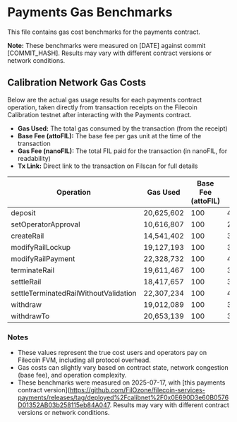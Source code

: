 # Payments Gas Benchmarks

This file contains gas cost benchmarks for the payments contract.

**Note:** These benchmarks were measured on [DATE] against commit [COMMIT_HASH]. Results may vary with different contract versions or network conditions.

## Calibration Network Gas Costs

Below are the actual gas usage results for each payments contract operation, taken directly from transaction receipts on the Filecoin Calibration testnet after interacting with the Payments contract.

- **Gas Used:** The total gas consumed by the transaction (from the receipt)
- **Base Fee (attoFIL):** The base fee per gas unit at the time of the transaction
- **Gas Fee (nanoFIL):** The total FIL paid for the transaction (in nanoFIL, for readability)
- **Tx Link:** Direct link to the transaction on Filscan for full details

| Operation                                 | Gas Used   | Base Fee (attoFIL) | Gas Fee (nanoFIL) | Tx Link                                                                                                                      |
|-------------------------------------------|------------|--------------------|-------------------|-----------------------------------------------------------------------------------------------------------------------------|
| deposit                                   | 20,625,602 | 100                | 4,906.5475        | [View](https://calibration.filscan.io/tx/0x2fe9dab2248d51fcedca613943dc5bbd77ba316c450f1b4ce49075076d5866de/)              |
| setOperatorApproval                       | 10,616,807 | 100                | 2,435.9343        | [View](https://calibration.filscan.io/tx/0x03688787c79446e11a394d70ee89529459b73582b620fc60484280b2195f7c93/)              |
| createRail                                | 14,541,402 | 100                | 3,008.6669        | [View](https://calibration.filscan.io/tx/0xc205e05b9adb2bf68a480fa157af2bc914e205fdea6bdc47ff5acfc5e77fbb06)               |
| modifyRailLockup                          | 19,127,193 | 100                | 3,862.7384        | [View](https://calibration.filscan.io/tx/0xa3876839e57603f395243423d7fa698071b17302c555aa5d2669d2afba21894f/)              |
| modifyRailPayment                         | 22,328,732 | 100                | 4,509.1863        | [View](https://calibration.filscan.io/tx/0x89dc79894fd15185c85b4b2514bca6d15fe50713040ce99d98408454e20c5524)               |
| terminateRail                             | 19,611,467 | 100                | 3,835.0452        | [View](https://calibration.filscan.io/tx/0x4dd8eadb5f25f75e3a37d104e20e7308f357efb3b354563d0ba949bc2d60baf2/)              |
| settleRail                                | 18,417,657 | 100                | 3,430.2870        | [View](https://calibration.filscan.io/tx/0xf9cb7f69b924008cba9f040369fdbc9c5644cbb7d289f34a3069fb65ada006a9/)              |
| settleTerminatedRailWithoutValidation     | 22,307,234 | 100                | 4,116.2309        | [View](https://calibration.filscan.io/tx/0x03a0226c8f88bafe87c9766596101a8a3868d2e1c9a6932c4fbd3dd6a7943670/)              |
| withdraw                                  | 19,012,089 | 100                | 3,504.0153        | [View](https://calibration.filscan.io/tx/0xf3f5431a6efb283c446fb15a849d381492682fd928ef26519c534fd52d572811/)              |
| withdrawTo                                | 20,653,139 | 100                | 3,722.0235        | [View](https://calibration.filscan.io/tx/0xe8f1f254fd63bc81700b5c95fdceda139e5f3e07f88cbb36228b7d63ddbf4377/)              |

### Notes

- These values represent the true cost users and operators pay on Filecoin FVM, including all protocol overhead.
- Gas costs can slightly vary based on contract state, network congestion (base fee), and operation complexity.
- These benchmarks were measured on 2025-07-17, with [this payments contract version](https://github.com/FilOzone/filecoin-services-payments/releases/tag/deployed%2Fcalibnet%2F0x0E690D3e60B0576D01352AB03b258115eb84A047. Results may vary with different contract versions or network conditions.
